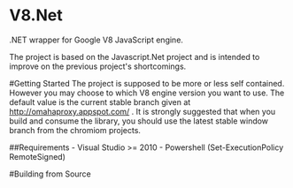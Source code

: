 # V8.Net
.NET wrapper for Google V8 JavaScript engine.

The project is based on the Javascript.Net project and is intended to improve on the previous project's shortcomings.

#Getting Started
The project is supposed to be more or less self contained. However you may choose to which V8 engine version you want to use. The default value is the current stable branch given at http://omahaproxy.appspot.com/ .
It is strongly suggested that when you build and consume the library, you should use the latest stable window branch from the chromiom projects.

##Requirements
	- Visual Studio >= 2010
	- Powershell (Set-ExecutionPolicy RemoteSigned)

#Building from Source
